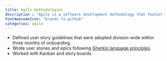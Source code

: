 ```yaml
---
title: Agile methodologies
description : "Agile is a software development methodology that features working on small tasks and deploying frequently. I have extensive experience with Jira and Agile."
FontAwesomeIcon: "brands fa-github"
categories: agile
---
```


- Defined user story guidelines that were adopted division-wide within three months of onboarding.
- Wrote user stories and epics following [Gherkin language principles](https://cucumber.io/docs/gherkin/).
- Worked with Kanban and story boards.